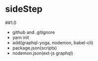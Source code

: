 # sideStep

##1.0

- github and .gitignore
- yarn init
- add(graphql-yoga, nodemon, babel-cli)
- package.json(scripts)
- nodemon.json(ext-js graphql)
